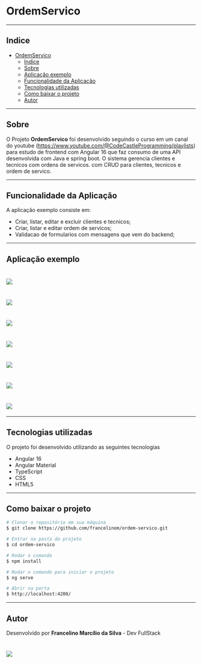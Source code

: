 # OrdemServico

---

## Indice

- [OrdemServico](#OrdemServico)
    - [Indice](#indice)
    - [Sobre](#sobre)
    - [Aplicação exemplo](#aplicação-exemplo)
    - [Funcionalidade da Aplicação](#funcionalidade-da-aplicação)
    - [Tecnologias utilizadas](#tecnologias-utilizadas)
    - [Como baixar o projeto](#como-baixar-o-projeto)
    - [Autor](#autor)

---

## Sobre

O Projeto **OrdemServico** foi desenvolvido seguindo o curso em um canal do youtube (https://www.youtube.com/@CodeCastleProgramming/playlists) para estudo de frontend com Angular 16 que faz consumo de uma API desenvolvida com Java e spring boot. O sistema gerencia clientes e tecnicos com ordens de servicos. com CRUD para clientes, tecnicos e ordem de servico.


---

## Funcionalidade da Aplicação

A aplicação exemplo consiste em:
- Criar, listar, editar e excluir clientes e tecnicos;
- Criar, listar e editar ordem de servicos;
- Validacao de formularios com mensagens que vem do backend;

---

## Aplicação exemplo

<h1>
  <img src="src/assets/img/tela-exemplo.png">
</h1>
<h1>
  <img src="src/assets/img/tela-exemplo2.png">
</h1>
<h1>
  <img src="src/assets/img/tela-exemplo3.png">
</h1>
<h1>
  <img src="src/assets/img/tela-exemplo4.png">
</h1>
<h1>
  <img src="src/assets/img/tela-exemplo5.png">
</h1>
<h1>
  <img src="src/assets/img/tela-exemplo6.png">
</h1>
<h1>
  <img src="src/assets/img/gif1.gif">
</h1>

---

## Tecnologias utilizadas

O projeto foi desenvolvido utilizando as seguintes tecnologias
- Angular 16
- Angular Material 
- TypeScript
- CSS
- HTML5

---

## Como baixar o projeto

```bash
# Clonar o repositório em sua máquina 
$ git clone https://github.com/francelinom/ordem-servico.git

# Entrar na pasta do projeto 
$ cd ordem-servico

# Rodar o comando
$ npm install

# Rodar o comando para iniciar o projeto
$ ng serve

# Abrir na porta
$ http://localhost:4200/

```
---
## Autor

Desenvolvido por **Francelino Marcílio da Silva** - Dev FullStack
<h1>
  <img src="src/assets/img/eu.png">
</h1>